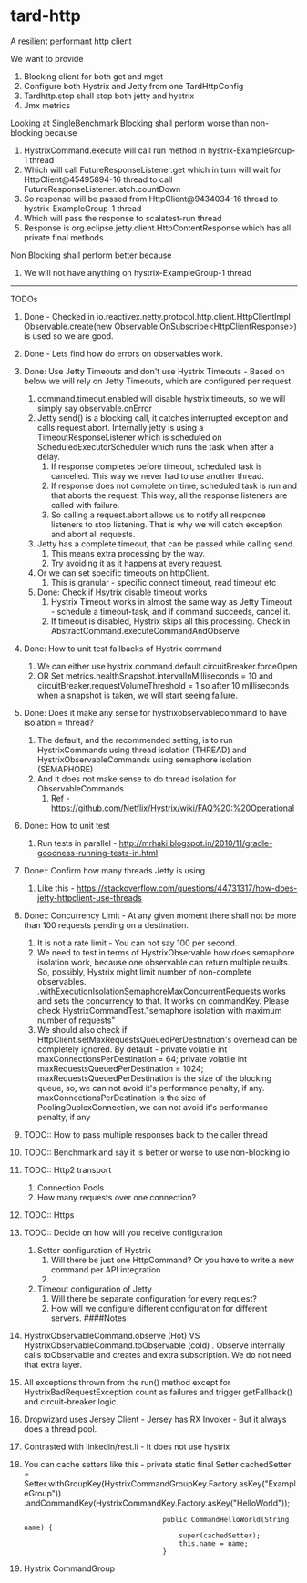 # tard-http
A resilient performant http client

We want to provide 

1. Blocking client for both get and mget
2. Configure both Hystrix and Jetty from one TardHttpConfig
3. Tardhttp.stop shall stop both jetty and hystrix
4. Jmx metrics


Looking at SingleBenchmark
Blocking shall perform worse than non-blocking because
1. HystrixCommand.execute will call run method in hystrix-ExampleGroup-1 thread
2. Which will call FutureResponseListener.get which in turn will wait for HttpClient@45495894-16 thread to call FutureResponseListener.latch.countDown
3. So response will be passed from HttpClient@9434034-16 thread to hystrix-ExampleGroup-1 thread
4. Which will pass the response to scalatest-run thread
5. Response is org.eclipse.jetty.client.HttpContentResponse which has all private final methods


Non Blocking shall perform better because 
1. We will not have anything on hystrix-ExampleGroup-1 thread

--------------

TODOs
1. Done - Checked in io.reactivex.netty.protocol.http.client.HttpClientImpl Observable.create(new Observable.OnSubscribe<HttpClientResponse<O>>) is used so we are good.
2. Done - Lets find how do errors on observables work. 
3. Done: Use Jetty Timeouts and don't use Hystrix Timeouts - Based on below we will rely on Jetty Timeouts, which are configured per request.
    1. command.timeout.enabled will disable hystrix timeouts, so we will simply say observable.onError
    2. Jetty send() is a blocking call, it catches interrupted exception and calls request.abort. 
    Internally jetty is using a TimeoutResponseListener which is scheduled on ScheduledExecutorScheduler which 
     runs the task when after a delay.
         1. If response completes before timeout, scheduled task is cancelled. 
            This way we never had to use another thread.
         2. If response does not complete on time, scheduled task is run and that aborts the request.
            This way, all the response listeners are called with failure.
         3. So calling a request.abort allows us to notify all response listeners to stop listening.
             That is why we will catch exception and abort all requests.
     3. Jetty has a complete timeout, that can be passed while calling send.
         1. This means extra processing by the way.
         2. Try avoiding it as it happens at every request.
     4. Or we can set specific timeouts on httpClient.
         1. This is granular - specific connect timeout, read timeout etc
     5. Done: Check if Hsytrix disable timeout works
         1. Hystrix Timeout works in almost the same way as Jetty Timeout - schedule a timeout-task, and if command succeeds, cancel it.
         2. If timeout is disabled, Hystrix skips all this processing. Check in AbstractCommand.executeCommandAndObserve
4. Done: How to unit test fallbacks of Hystrix command
    1. We can either use hystrix.command.default.circuitBreaker.forceOpen
    2. OR Set metrics.healthSnapshot.intervalInMilliseconds = 10 and circuitBreaker.requestVolumeThreshold = 1 so after 10 milliseconds when a snapshot is taken, we will start seeing failure.
5. Done: Does it make any sense for hystrixobservablecommand to have isolation = thread?
    1. The default, and the recommended setting, is to run HystrixCommands using thread isolation (THREAD) and HystrixObservableCommands using semaphore isolation (SEMAPHORE)
    2. And it does not make sense to do thread isolation for ObservableCommands
        1. Ref - https://github.com/Netflix/Hystrix/wiki/FAQ%20:%20Operational
6. Done:: How to unit test
    1. Run tests in parallel - http://mrhaki.blogspot.in/2010/11/gradle-goodness-running-tests-in.html
7. Done:: Confirm how many threads Jetty is using
    1. Like this - https://stackoverflow.com/questions/44731317/how-does-jetty-httpclient-use-threads
7. Done:: Concurrency Limit - At any given moment there shall not be more than 100 requests pending on a destination.
    1. It is not a rate limit - You can not say 100 per second.
    2. We need to test in terms of HystrixObservable how does semaphore isolation work, because one observable can return multiple results.
        So, possibly, Hystrix might limit number of non-complete observables.
        .withExecutionIsolationSemaphoreMaxConcurrentRequests works and sets the concurrency to that. It works on commandKey. Please check HystrixCommandTest."semaphore isolation with maximum number of requests"
    3. We should also check if HttpClient.setMaxRequestsQueuedPerDestination's overhead can be completely ignored.
        By default -     private volatile int maxConnectionsPerDestination = 64;
                         private volatile int maxRequestsQueuedPerDestination = 1024;
        maxRequestsQueuedPerDestination is the size of the blocking queue, so, we can not avoid it's performance penalty, if any.
        maxConnectionsPerDestination is the size of PoolingDuplexConnection, we can not avoid it's performance penalty, if any 

7. TODO:: How to pass multiple responses back to the caller thread
8. TODO:: Benchmark and say it is better or worse to use non-blocking io
8. TODO:: Http2 transport
    1. Connection Pools
    2. How many requests over one connection?
9. TODO:: Https
10. TODO:: Decide on how will you receive configuration
    1. Setter configuration of Hystrix
        1. Will there be just one HttpCommand? Or you have to write a new command per API integration
        2. 
    2. Timeout configuration of Jetty
        1. Will there be separate configuration for every request? 
        2. How will we configure different configuration for different servers.
####Notes
1. HystrixObservableCommand.observe (Hot) VS HystrixObservableCommand.toObservable (cold) . Observe internally calls toObservable and creates and extra subscription. We do not need that extra layer.
2. All exceptions thrown from the run() method except for HystrixBadRequestException count as failures and trigger getFallback() and circuit-breaker logic.
3. Dropwizard uses Jersey Client - Jersey has RX Invoker - But it always does a thread pool.
4. Contrasted with linkedin/rest.li - It does not use hystrix
5. You can cache setters like this - private static final Setter cachedSetter = 
                                             Setter.withGroupKey(HystrixCommandGroupKey.Factory.asKey("ExampleGroup"))
                                                 .andCommandKey(HystrixCommandKey.Factory.asKey("HelloWorld"));    
                                     
                                         public CommandHelloWorld(String name) {
                                             super(cachedSetter);
                                             this.name = name;
                                         }
6. Hystrix CommandGroup 
